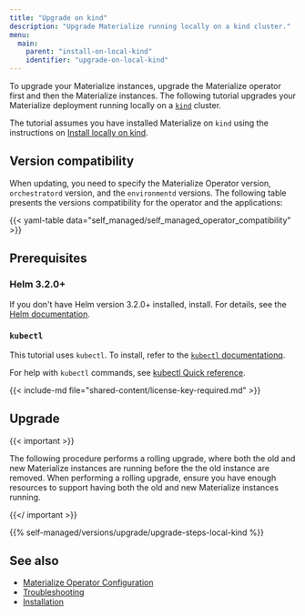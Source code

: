```yaml
---
title: "Upgrade on kind"
description: "Upgrade Materialize running locally on a kind cluster."
menu:
  main:
    parent: "install-on-local-kind"
    identifier: "upgrade-on-local-kind"
---
```


To upgrade your Materialize instances, upgrade the Materialize operator first
and then the Materialize instances. The following tutorial upgrades your
Materialize deployment running locally on a [`kind`](https://kind.sigs.k8s.io/)
cluster.

The tutorial assumes you have installed Materialize on `kind` using the
instructions on [Install locally on kind](/installation/install-on-local-kind/).

## Version compatibility

When updating, you need to specify the Materialize Operator version,
`orchestratord` version, and the `environmentd` versions. The following table
presents the versions compatibility for the operator and the applications:

{{< yaml-table data="self_managed/self_managed_operator_compatibility" >}}

## Prerequisites

### Helm 3.2.0+

If you don't have Helm version 3.2.0+ installed, install. For details, see the
[Helm documentation](https://helm.sh/docs/intro/install/).

### `kubectl`

This tutorial uses `kubectl`. To install, refer to the [`kubectl`
documentationq](https://kubernetes.io/docs/tasks/tools/).

For help with `kubectl` commands, see [kubectl Quick
reference](https://kubernetes.io/docs/reference/kubectl/quick-reference/).

{{< include-md file="shared-content/license-key-required.md" >}}

## Upgrade

{{< important >}}

The following procedure performs a rolling upgrade, where both the old and new
Materialize instances are running before the the old instance are removed.
When performing a rolling upgrade, ensure you have enough resources to support
having both the old and new Materialize instances running.

{{</ important >}}

{{% self-managed/versions/upgrade/upgrade-steps-local-kind %}}

## See also

- [Materialize Operator Configuration](/installation/configuration/)
- [Troubleshooting](/installation/troubleshooting/)
- [Installation](/installation/)
